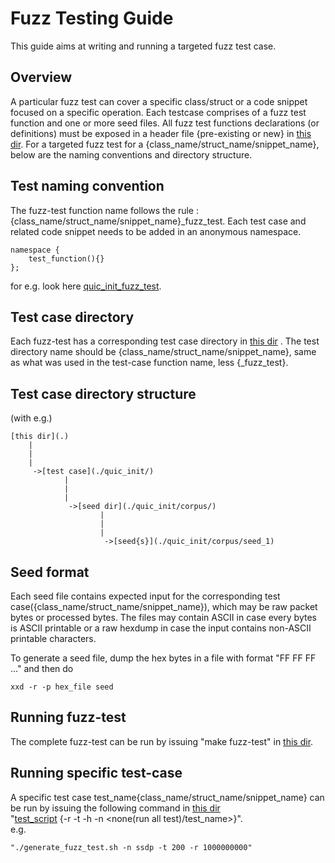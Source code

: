 # Fuzz Testing Guide

This guide aims at writing and running a targeted fuzz test case.

## Overview

A particular fuzz test can cover a specific class/struct or a code snippet focused on a specific operation. Each testcase 
comprises of a fuzz test function and one or more seed files. All fuzz test functions declarations (or definitions) must be exposed in a header file {pre-existing or new} in [this dir](../../src/libmerc).
For a targeted fuzz test for a {class_name/struct_name/snippet_name}, below are the naming conventions and directory structure.

## Test naming convention

The fuzz-test function name follows the rule : {class_name/struct_name/snippet_name}_fuzz_test. Each test case and related code snippet needs to be added in an anonymous namespace.   
```
namespace {
    test_function(){}
};
```
for e.g. look here [quic_init_fuzz_test](../../src/libmerc/quic.h).

## Test case directory

Each fuzz-test has a corresponding test case directory in [this dir](.) . The test directory name should be {class_name/struct_name/snippet_name}, same as what was used in the test-case function name, less {_fuzz_test}.

## Test case directory structure

(with e.g.)
```
[this dir](.)
    |
    |
    |
     ->[test case](./quic_init/)
            |
            |
            |
             ->[seed dir](./quic_init/corpus/)
                    |
                    |
                    |
                     ->[seed{s}](./quic_init/corpus/seed_1)
```

                                      
## Seed format

Each seed file contains expected input for the corresponding test case({class_name/struct_name/snippet_name}), which may be raw packet bytes or processed bytes. The files may contain ASCII in case every bytes is ASCII printable or a raw hexdump in case the input contains non-ASCII printable characters.    

To generate a seed file, dump the hex bytes in a file with format "FF FF FF ..." and then do    
```
xxd -r -p hex_file seed
```


## Running fuzz-test

The complete fuzz-test can be run by issuing "make fuzz-test" in [this dir](../).


## Running specific test-case

A specific test case test_name{class_name/struct_name/snippet_name} can be run by issuing the following command in [this dir](.)    
"[test_script](./generate_fuzz_test.sh) {-r <iterations> -t <time> -h <help> -n <none(run all test)/test_name>}".   
e.g.
```
"./generate_fuzz_test.sh -n ssdp -t 200 -r 1000000000"    
```